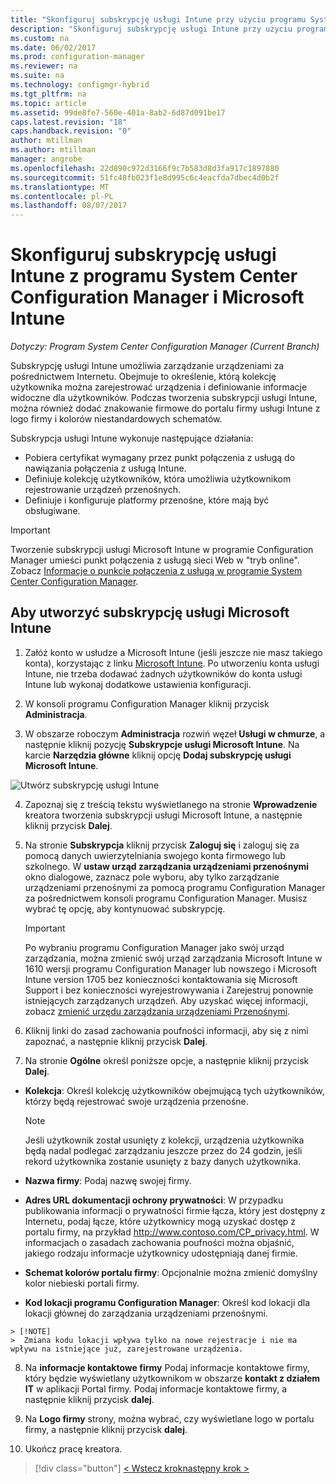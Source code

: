 ```yaml
---
title: "Skonfiguruj subskrypcję usługi Intune przy użyciu programu System Center Configuration Manager | Dokumentacja firmy Microsoft"
description: "Skonfiguruj subskrypcję usługi Intune przy użyciu programu System Center Configuration Manager."
ms.custom: na
ms.date: 06/02/2017
ms.prod: configuration-manager
ms.reviewer: na
ms.suite: na
ms.technology: configmgr-hybrid
ms.tgt_pltfrm: na
ms.topic: article
ms.assetid: 99de8fe7-560e-401a-8ab2-6d87d091be17
caps.latest.revision: "18"
caps.handback.revision: "0"
author: mtillman
ms.author: mtillman
manager: angrobe
ms.openlocfilehash: 22d890c972d3166f9c7b583d8d3fa917c1897880
ms.sourcegitcommit: 51fc48fb023f1e8d995c6c4eacfda7dbec4d0b2f
ms.translationtype: MT
ms.contentlocale: pl-PL
ms.lasthandoff: 08/07/2017
---
```

# <a name="configure-your-intune-subscription-with-system-center-configuration-manager-and-microsoft-intune"></a>Skonfiguruj subskrypcję usługi Intune z programu System Center Configuration Manager i Microsoft Intune

*Dotyczy: Program System Center Configuration Manager (Current Branch)*

Subskrypcję usługi Intune umożliwia zarządzanie urządzeniami za pośrednictwem Internetu. Obejmuje to określenie, którą kolekcję użytkownika można zarejestrować urządzenia i definiowanie informacje widoczne dla użytkowników. Podczas tworzenia subskrypcji usługi Intune, można również dodać znakowanie firmowe do portalu firmy usługi Intune z logo firmy i kolorów niestandardowych schematów.

Subskrypcja usługi Intune wykonuje następujące działania:

-   Pobiera certyfikat wymagany przez punkt połączenia z usługą do nawiązania połączenia z usługą Intune.
-   Definiuje kolekcję użytkowników, która umożliwia użytkownikom rejestrowanie urządzeń przenośnych.
-   Definiuje i konfiguruje platformy przenośne, które mają być obsługiwane.

> [!IMPORTANT]
>  Tworzenie subskrypcji usługi Microsoft Intune w programie Configuration Manager umieści punkt połączenia z usługą sieci Web w "tryb online". Zobacz [Informacje o punkcie połączenia z usługą w programie System Center Configuration Manager](../../core/servers/deploy/configure/about-the-service-connection-point.md).

## <a name="to-create-the-microsoft-intune-subscription"></a>Aby utworzyć subskrypcję usługi Microsoft Intune

1.  Załóż konto w usłudze a Microsoft Intune (jeśli jeszcze nie masz takiego konta), korzystając z linku [Microsoft Intune](http://go.microsoft.com/fwlink/?LinkID=258216).  Po utworzeniu konta usługi Intune, nie trzeba dodawać żadnych użytkowników do konta usługi Intune lub wykonaj dodatkowe ustawienia konfiguracji.

2.  W konsoli programu Configuration Manager kliknij przycisk **Administracja**.

3.  W obszarze roboczym **Administracja** rozwiń węzeł **Usługi w chmurze**, a następnie kliknij pozycję **Subskrypcje usługi Microsoft Intune**. Na karcie **Narzędzia główne** kliknij opcję **Dodaj subskrypcję usługi Microsoft Intune**.

![Utwórz subskrypcję usługi Intune](../media/mdm-set-intune.png)

4.  Zapoznaj się z treścią tekstu wyświetlanego na stronie **Wprowadzenie** kreatora tworzenia subskrypcji usługi Microsoft Intune, a następnie kliknij przycisk **Dalej**.

5.  Na stronie **Subskrypcja** kliknij przycisk **Zaloguj się** i zaloguj się za pomocą danych uwierzytelniania swojego konta firmowego lub szkolnego. W **ustaw urząd zarządzania urządzeniami przenośnymi** okno dialogowe, zaznacz pole wyboru, aby tylko zarządzanie urządzeniami przenośnymi za pomocą programu Configuration Manager za pośrednictwem konsoli programu Configuration Manager. Musisz wybrać tę opcję, aby kontynuować subskrypcję.

    > [!IMPORTANT]
    >  Po wybraniu programu Configuration Manager jako swój urząd zarządzania, można zmienić swój urząd zarządzania Microsoft Intune w 1610 wersji programu Configuration Manager lub nowszego i Microsoft Intune version 1705 bez konieczności kontaktowania się Microsoft Support i bez konieczności wyrejestrowywania i Zarejestruj ponownie istniejących zarządzanych urządzeń. Aby uzyskać więcej informacji, zobacz [zmienić urzędu zarządzania urządzeniami Przenośnymi](/sccm/mdm/deploy-use/change-mdm-authority).

6.  Kliknij linki do zasad zachowania poufności informacji, aby się z nimi zapoznać, a następnie kliknij przycisk **Dalej**.

7.  Na stronie **Ogólne** określ poniższe opcje, a następnie kliknij przycisk **Dalej**.

  -   **Kolekcja**: Określ kolekcję użytkowników obejmującą tych użytkowników, którzy będą rejestrować swoje urządzenia przenośne.

      > [!NOTE]
      >  Jeśli użytkownik został usunięty z kolekcji, urządzenia użytkownika będą nadal podlegać zarządzaniu jeszcze przez do 24 godzin, jeśli rekord użytkownika zostanie usunięty z bazy danych użytkownika.

  -   **Nazwa firmy**: Podaj nazwę swojej firmy.

  -   **Adres URL dokumentacji ochrony prywatności**: W przypadku publikowania informacji o prywatności firmie łącza, który jest dostępny z Internetu, podaj łącze, które użytkownicy mogą uzyskać dostęp z portalu firmy, na przykład http://www.contoso.com/CP_privacy.html. W informacjach o zasadach zachowania poufności można objaśnić, jakiego rodzaju informacje użytkownicy udostępniają danej firmie.

  -   **Schemat kolorów portalu firmy**: Opcjonalnie można zmienić domyślny kolor niebieski portali firmy.

  -   **Kod lokacji programu Configuration Manager**: Określ kod lokacji dla lokacji głównej do zarządzania urządzeniami przenośnymi.

    > [!NOTE]
    >  Zmiana kodu lokacji wpływa tylko na nowe rejestracje i nie ma wpływu na istniejące już, zarejestrowane urządzenia.

8.  Na **informacje kontaktowe firmy** Podaj informacje kontaktowe firmy, który będzie wyświetlany użytkownikom w obszarze **kontakt z działem IT** w aplikacji Portal firmy. Podaj informacje kontaktowe firmy, a następnie kliknij przycisk **dalej**.

9. Na **Logo firmy** strony, można wybrać, czy wyświetlane logo w portalu firmy, a następnie kliknij przycisk **dalej**.

10. Ukończ pracę kreatora.

> [!div class="button"]
[< Wstecz krok](confirm-dns.md)[następny krok >  ](terms-and-conditions.md)
